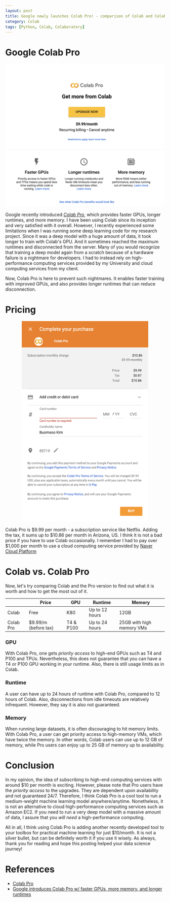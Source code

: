 ```yaml
---
layout: post
title: Google newly launches Colab Pro! - comparison of Colab and Colab pro
category: Colab
tags: [Python, Colab, Colaboratory]
---
```


# Google Colab Pro

<p align = "center">
<img src ="/data/images/2020-03-15/0.png" width = "600px"/>
</p>

Google recently introduced [*Colab Pro*](https://colab.research.google.com/signup), which provides faster GPUs, longer runtimes, and more memory. I have been using Colab since its inception and very satisfied with it overall. However, I recently experienced some limitations when I was running some deep learning code for my research project. Since it was a deep model with a huge amount of data, it took longer to train with Colab's GPU. And it sometimes reached the maximum runtimes and disconnected from the server. Many of you would recognize that training a deep model again from a scratch because of a hardware failure is a nightmare for developers. I had to instead rely on high-performance computing services provided by my University and cloud computing services from my client.

Now, Colab Pro is here to prevent such nightmares. It enables faster training with improved GPUs, and also provides longer runtimes that can reduce disconnection.

# Pricing

<p align = "center">
<img src ="/data/images/2020-03-15/1.png" width = "400px"/>
</p>

Colab Pro is $9.99 per month - a subscription service like Netflix. Adding the tax, it sums up to $10.86 per month in Arizona, US. I think it is not a bad price if you have to use Colab occasionally. I remember I had to pay over $1,000 per month to use a cloud computing service provided by [Naver Cloud Platform](https://www.ncloud.com/) 

# Colab vs. Colab Pro

Now, let's try comparing Colab and the Pro version to find out what it is worth and how to get the most out of it.


|           | Price                | GPU       | Runtime        | Memory                    |
|-----------|----------------------|-----------|----------------|---------------------------|
| Colab     | Free                 | K80       | Up to 12 hours | 12GB                      |
| Colab Pro | $9.99/m (before tax) | T4 & P100 | Up to 24 hours | 25GB with high memory VMs |


### GPU

With Colab Pro, one gets *priority access* to high-end GPUs such as T4 and P100 and TPUs. Nevertheless, this does not guarantee that you can have a T4 or P100 GPU working in your runtime. Also, there is still usage limits as in Colab. 

### Runtime

A user can have up to 24 hours of runtime with Colab Pro, compared to 12 hours of Colab. Also, disconnections from idle timeouts are relatively infrequent. However, they say it is also not guaranteed.

### Memory

When running large datasets, it is often discouraging to hit memory limits. With Colab Pro, a user can get priority access to high-memory VMs, which have twice the memory. In other words, Colab users can use up to 12 GB of memory, while Pro users can enjoy up to 25 GB of memory up to availability.


# Conclusion

In my opinion, the idea of subscribing to high-end computing services with around $10 per month is exciting. However, please note that Pro users have the *priority access* to the upgrades. They are dependent upon availability and not guaranteed 24/7. Therefore, I think Colab Pro is a cool tool to run a medium-weight machine learning model anywhere/anytime. Nonetheless, it is not an alternative to cloud high-performance computing services such as Amazon EC2. If you need to run a very deep model with a massive amount of data, I assure that you *will need* a high-performance computing.

All in all, I think using Colab Pro is adding another recently developed tool to your toolbox for practical machine learning for just $10/month. It is not a silver bullet, but can be definitely worth it if you use it wisely. As always, thank you for reading and hope this posting helped your data science journey!


# References

- [Colab Pro](https://colab.research.google.com/signup#)
- [Google introduces Colab Pro w/ faster GPUs, more memory, and longer runtimes](https://9to5google.com/2020/02/08/google-introduces-colab-pro/)
